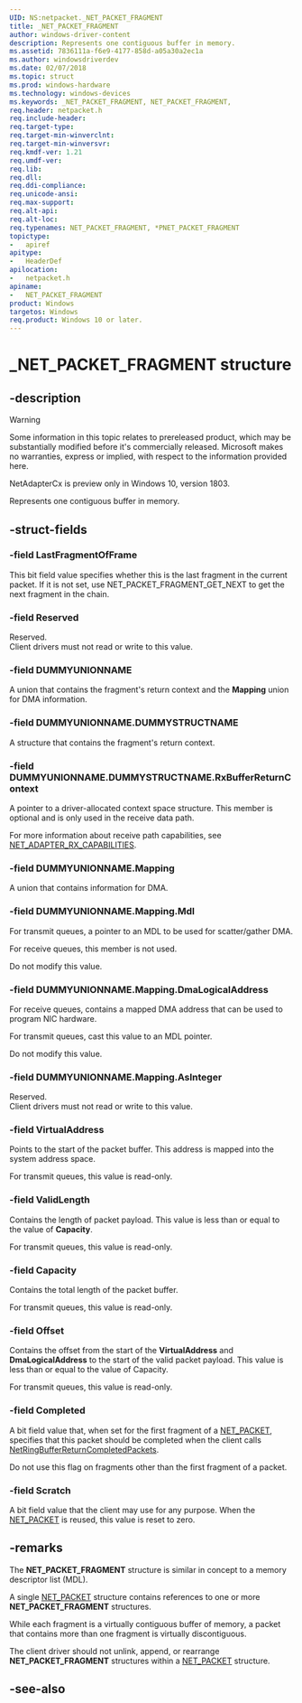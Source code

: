```yaml
---
UID: NS:netpacket._NET_PACKET_FRAGMENT
title: _NET_PACKET_FRAGMENT
author: windows-driver-content
description: Represents one contiguous buffer in memory.
ms.assetid: 7836111a-f6e9-4177-858d-a05a30a2ec1a
ms.author: windowsdriverdev
ms.date: 02/07/2018
ms.topic: struct
ms.prod: windows-hardware
ms.technology: windows-devices
ms.keywords: _NET_PACKET_FRAGMENT, NET_PACKET_FRAGMENT, 
req.header: netpacket.h
req.include-header:
req.target-type:
req.target-min-winverclnt:
req.target-min-winversvr:
req.kmdf-ver: 1.21
req.umdf-ver:
req.lib:
req.dll:
req.ddi-compliance:
req.unicode-ansi:
req.max-support:
req.alt-api:
req.alt-loc:
req.typenames: NET_PACKET_FRAGMENT, *PNET_PACKET_FRAGMENT
topictype: 
-	apiref
apitype: 
-	HeaderDef
apilocation: 
-	netpacket.h
apiname: 
-	NET_PACKET_FRAGMENT
product: Windows
targetos: Windows
req.product: Windows 10 or later.
---
```


# _NET_PACKET_FRAGMENT structure

## -description

> [!WARNING]
> Some information in this topic relates to prereleased product, which may be substantially modified before it's commercially released. Microsoft makes no warranties, express or implied, with respect to the information provided here.
>
> NetAdapterCx is preview only in Windows 10, version 1803.

Represents one contiguous buffer in memory.

## -struct-fields

### -field LastFragmentOfFrame
This bit field value specifies whether this is the last fragment in the current packet. If it is not set, use NET_PACKET_FRAGMENT_GET_NEXT to get the next fragment in the chain.

### -field Reserved
Reserved.  
Client drivers must not read or write to this value.

### -field DUMMYUNIONNAME
A union that contains the fragment's return context and the **Mapping** union for DMA information.

### -field DUMMYUNIONNAME.DUMMYSTRUCTNAME
A structure that contains the fragment's return context.

### -field DUMMYUNIONNAME.DUMMYSTRUCTNAME.RxBufferReturnContext
A pointer to a driver-allocated context space structure. This member is optional and is only used in the receive data path.

For more information about receive path capabilities, see [NET_ADAPTER_RX_CAPABILITIES](../netadapter/ns-netadapter-_net_adapter_rx_capabilities.md).

### -field DUMMYUNIONNAME.Mapping
A union that contains information for DMA.
 
### -field DUMMYUNIONNAME.Mapping.Mdl
For transmit queues, a pointer to an MDL to be used for scatter/gather DMA.

For receive queues, this member is not used.

Do not modify this value.
 
### -field DUMMYUNIONNAME.Mapping.DmaLogicalAddress
For receive queues, contains a mapped DMA address that can be used to program NIC hardware.

For transmit queues, cast this value to an MDL pointer.

Do not modify this value.
 
### -field DUMMYUNIONNAME.Mapping.AsInteger
Reserved.  
Client drivers must not read or write to this value.
 
### -field VirtualAddress
Points to the start of the packet buffer. This address is mapped into the system address space.

For transmit queues, this value is read-only.

### -field ValidLength
Contains the length of packet payload. This value is less than or equal to the value of **Capacity**.

For transmit queues, this value is read-only.
 
### -field Capacity
Contains the total length of the packet buffer.

For transmit queues, this value is read-only.
 
### -field Offset
Contains the offset from the start of the **VirtualAddress** and **DmaLogicalAddress** to the start of the valid packet payload. This value is less than or equal to the value of Capacity.

For transmit queues, this value is read-only.
 
### -field Completed
A bit field value that, when set for the first fragment of a [NET_PACKET](ns-netpacket-_net_packet.md), specifies that this packet should be completed when the client calls [NetRingBufferReturnCompletedPackets](../netadapterpacket/nf-netadapterpacket-netringbufferreturncompletedpackets.md).

Do not use this flag on fragments other than the first fragment of a packet.
 
### -field Scratch
A bit field value that the client may use for any purpose. When the [NET_PACKET](ns-netpacket-_net_packet.md) is reused, this value is reset to zero.

## -remarks
The **NET_PACKET_FRAGMENT** structure is similar in concept to a memory descriptor list (MDL).

A single [NET_PACKET](ns-netpacket-_net_packet.md) structure contains references to one or more **NET_PACKET_FRAGMENT** structures.

While each fragment is a virtually contiguous buffer of memory, a packet that contains more than one fragment is virtually discontiguous.

The client driver should not unlink, append, or rearrange **NET_PACKET_FRAGMENT** structures within a [NET_PACKET](ns-netpacket-_net_packet.md) structure.



## -see-also